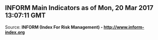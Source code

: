 ## INFORM Main Indicators as of Mon, 20 Mar 2017 13:07:11 GMT

Source: **INFORM (Index For Risk Management) - http://www.inform-index.org**